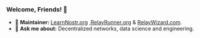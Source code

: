 ### Welcome, Friends! 👋

- 🚀 **Maintainer:** [LearnNostr.org](https://learnnostr.org) ,[RelayRunner.org](https://relayrunner.org) & [RelayWizard.com](https://relaywizard.com).
- 💬 **Ask me about:** Decentralized networks, data science and engineering.

<!--
**cristyalmonte/cristyalmonte** is a ✨ _special_ ✨ repository because its `README.md` (this file) appears on your GitHub profile.

Here are some ideas to get you started:

- 🔭 I’m currently working on ...
- 🌱 I’m currently learning ...
- 👯 I’m looking to collaborate on ...
- 🤔 I’m looking for help with ...
- 💬 Ask me about ...
- 📫 How to reach me: ...
- 😄 Pronouns: ...
- ⚡ Fun fact: ...
-->
